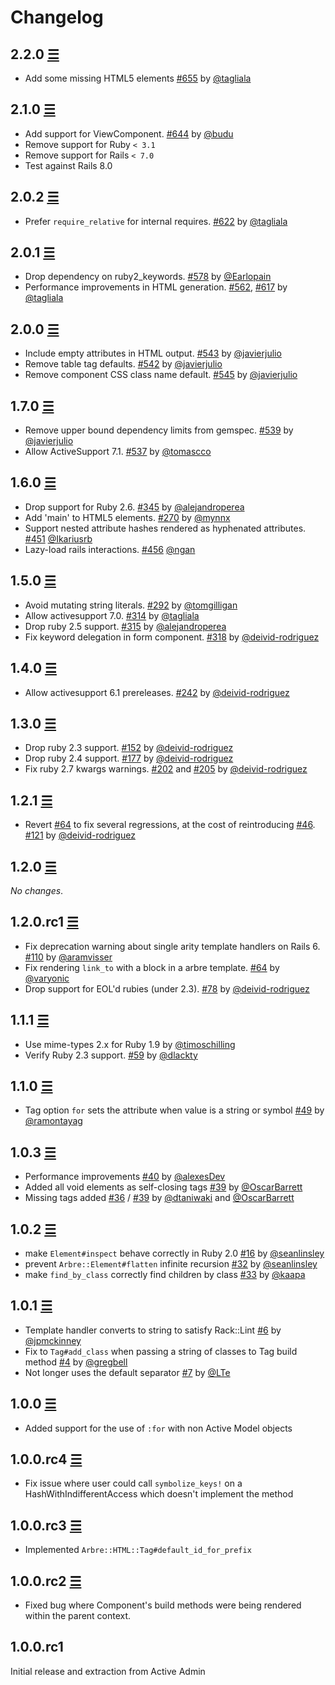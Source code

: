 # Changelog

## 2.2.0 [☰](https://github.com/activeadmin/arbre/compare/v2.1.0...v2.2.0)

* Add some missing HTML5 elements [#655][] by [@tagliala][]

## 2.1.0 [☰](https://github.com/activeadmin/arbre/compare/v2.0.2...v2.1.0)

* Add support for ViewComponent. [#644][] by [@budu][]
* Remove support for Ruby `< 3.1`
* Remove support for Rails `< 7.0`
* Test against Rails 8.0

## 2.0.2 [☰](https://github.com/activeadmin/arbre/compare/v2.0.1...v2.0.2)

* Prefer `require_relative` for internal requires. [#622][] by [@tagliala][]

## 2.0.1 [☰](https://github.com/activeadmin/arbre/compare/v2.0.0...v2.0.1)

* Drop dependency on ruby2_keywords. [#578][] by [@Earlopain][]
* Performance improvements in HTML generation. [#562][], [#617][] by [@tagliala][]

## 2.0.0 [☰](https://github.com/activeadmin/arbre/compare/v1.7.0...v2.0.0)

* Include empty attributes in HTML output. [#543][] by [@javierjulio][]
* Remove table tag defaults. [#542][] by [@javierjulio][]
* Remove component CSS class name default. [#545][] by [@javierjulio][]

## 1.7.0 [☰](https://github.com/activeadmin/arbre/compare/v1.6.0...v1.7.0)

* Remove upper bound dependency limits from gemspec. [#539][] by [@javierjulio][]
* Allow ActiveSupport 7.1. [#537][] by [@tomascco][]

## 1.6.0 [☰](https://github.com/activeadmin/arbre/compare/v1.5.0...v1.6.0)

* Drop support for Ruby 2.6. [#345][] by [@alejandroperea][]
* Add 'main' to HTML5 elements. [#270][] by [@mynnx][]
* Support nested attribute hashes rendered as hyphenated attributes. [#451][] [@Ikariusrb][]
* Lazy-load rails interactions. [#456][] [@ngan][]

## 1.5.0 [☰](https://github.com/activeadmin/arbre/compare/v1.4.0...v1.5.0)

* Avoid mutating string literals. [#292][] by [@tomgilligan][]
* Allow activesupport 7.0. [#314][] by [@tagliala][]
* Drop ruby 2.5 support. [#315][] by [@alejandroperea][]
* Fix keyword delegation in form component. [#318][] by [@deivid-rodriguez][]

## 1.4.0 [☰](https://github.com/activeadmin/arbre/compare/v1.3.0...v1.4.0)

* Allow activesupport 6.1 prereleases. [#242][] by [@deivid-rodriguez][]

## 1.3.0 [☰](https://github.com/activeadmin/arbre/compare/v1.2.1...v1.3.0)

* Drop ruby 2.3 support. [#152][] by [@deivid-rodriguez][]
* Drop ruby 2.4 support. [#177][] by [@deivid-rodriguez][]
* Fix ruby 2.7 kwargs warnings. [#202][] and [#205][] by [@deivid-rodriguez][]

## 1.2.1 [☰](https://github.com/activeadmin/arbre/compare/v1.2.0...v1.2.1)

* Revert [#64][] to fix several regressions, at the cost of reintroducing [#46][]. [#121][] by [@deivid-rodriguez][]

## 1.2.0 [☰](https://github.com/activeadmin/arbre/compare/v1.2.0.rc1...v1.2.0)

_No changes_.

## 1.2.0.rc1 [☰](https://github.com/activeadmin/arbre/compare/v1.1.1...v1.2.0.rc1)

* Fix deprecation warning about single arity template handlers on Rails 6. [#110][] by [@aramvisser][]
* Fix rendering `link_to` with a block in a arbre template. [#64][] by [@varyonic][]
* Drop support for EOL'd rubies (under 2.3). [#78][] by [@deivid-rodriguez][]

## 1.1.1 [☰](https://github.com/activeadmin/arbre/compare/v1.1.0...v1.1.1)

* Use mime-types 2.x for Ruby 1.9 by [@timoschilling][]
* Verify Ruby 2.3 support. [#59][] by [@dlackty][]

## 1.1.0 [☰](https://github.com/activeadmin/arbre/compare/v1.0.3...v1.1.0)

* Tag option `for` sets the attribute when value is a string or symbol [#49][] by [@ramontayag][]

## 1.0.3 [☰](https://github.com/activeadmin/arbre/compare/v1.0.2...v1.0.3)

* Performance improvements [#40][] by [@alexesDev][]
* Added all void elements as self-closing tags [#39][] by [@OscarBarrett][]
* Missing tags added [#36][] / [#39][] by [@dtaniwaki][] and [@OscarBarrett][]

## 1.0.2 [☰](https://github.com/activeadmin/arbre/compare/v1.0.1...v1.0.2)

* make `Element#inspect` behave correctly in Ruby 2.0 [#16][] by [@seanlinsley][]
* prevent `Arbre::Element#flatten` infinite recursion [#32][] by [@seanlinsley][]
* make `find_by_class` correctly find children by class [#33][] by [@kaapa][]

## 1.0.1 [☰](https://github.com/activeadmin/arbre/compare/v1.0.0...v1.0.1)

* Template handler converts to string to satisfy Rack::Lint [#6][] by [@jpmckinney][]
* Fix to `Tag#add_class` when passing a string of classes to Tag build method
  [#4][] by [@gregbell][]
* Not longer uses the default separator [#7][] by [@LTe][]

## 1.0.0 [☰](https://github.com/activeadmin/arbre/compare/v1.0.0.rc4...v1.0.0)

* Added support for the use of `:for` with non Active Model objects

## 1.0.0.rc4 [☰](https://github.com/activeadmin/arbre/compare/v1.0.0.rc3...v1.0.0.rc4)

* Fix issue where user could call `symbolize_keys!` on a
  HashWithIndifferentAccess which doesn't implement the method

## 1.0.0.rc3 [☰](https://github.com/activeadmin/arbre/compare/v1.0.0.rc2...v1.0.0.rc3)

* Implemented `Arbre::HTML::Tag#default_id_for_prefix`

## 1.0.0.rc2 [☰](https://github.com/activeadmin/arbre/compare/v1.0.0.rc1...v1.0.0.rc2)

* Fixed bug where Component's build methods were being rendered within the
  parent context.

## 1.0.0.rc1

Initial release and extraction from Active Admin

[#4]: https://github.com/activeadmin/arbre/issues/4
[#6]: https://github.com/activeadmin/arbre/issues/6
[#7]: https://github.com/activeadmin/arbre/issues/7
[#16]: https://github.com/activeadmin/arbre/issues/16
[#32]: https://github.com/activeadmin/arbre/issues/32
[#33]: https://github.com/activeadmin/arbre/issues/33
[#36]: https://github.com/activeadmin/arbre/issues/36
[#39]: https://github.com/activeadmin/arbre/issues/39
[#40]: https://github.com/activeadmin/arbre/issues/40
[#46]: https://github.com/activeadmin/arbre/issues/46
[#49]: https://github.com/activeadmin/arbre/issues/49
[#59]: https://github.com/activeadmin/arbre/issues/59
[#64]: https://github.com/activeadmin/arbre/pull/64
[#78]: https://github.com/activeadmin/arbre/pull/78
[#110]: https://github.com/activeadmin/arbre/pull/110
[#121]: https://github.com/activeadmin/arbre/pull/121
[#152]: https://github.com/activeadmin/arbre/pull/152
[#177]: https://github.com/activeadmin/arbre/pull/177
[#202]: https://github.com/activeadmin/arbre/pull/202
[#205]: https://github.com/activeadmin/arbre/pull/205
[#242]: https://github.com/activeadmin/arbre/pull/242
[#270]: https://github.com/activeadmin/arbre/pull/270
[#292]: https://github.com/activeadmin/arbre/pull/292
[#314]: https://github.com/activeadmin/arbre/pull/314
[#315]: https://github.com/activeadmin/arbre/pull/315
[#318]: https://github.com/activeadmin/arbre/pull/318
[#345]: https://github.com/activeadmin/arbre/pull/345
[#451]: https://github.com/activeadmin/arbre/pull/451
[#456]: https://github.com/activeadmin/arbre/pull/456
[#537]: https://github.com/activeadmin/arbre/pull/537
[#539]: https://github.com/activeadmin/arbre/pull/539
[#542]: https://github.com/activeadmin/arbre/pull/542
[#543]: https://github.com/activeadmin/arbre/pull/543
[#545]: https://github.com/activeadmin/arbre/pull/545
[#562]: https://github.com/activeadmin/arbre/pull/562
[#578]: https://github.com/activeadmin/arbre/pull/578
[#617]: https://github.com/activeadmin/arbre/pull/617
[#622]: https://github.com/activeadmin/arbre/pull/622
[#644]: https://github.com/activeadmin/arbre/pull/644
[#655]: https://github.com/activeadmin/arbre/pull/655

[@aramvisser]: https://github.com/aramvisser
[@LTe]: https://github.com/LTe
[@OscarBarrett]: https://github.com/OscarBarrett
[@alejandroperea]: https://github.com/alejandroperea
[@alexesDev]: https://github.com/alexesDev
[@deivid-rodriguez]: https://github.com/deivid-rodriguez
[@dlackty]: https://github.com/dlackty
[@dtaniwaki]: https://github.com/dtaniwaki
[@gregbell]: https://github.com/gregbell
[@jpmckinney]: https://github.com/jpmckinney
[@kaapa]: https://github.com/kaapa
[@ramontayag]: https://github.com/ramontayag
[@seanlinsley]: https://github.com/seanlinsley
[@timoschilling]: https://github.com/timoschilling
[@varyonic]: https://github.com/varyonic
[@tagliala]: https://github.com/tagliala
[@tomgilligan]: https://github.com/tomgilligan
[@mynnx]: https://github.com/mynnx
[@Ikariusrb]: https://github.com/Ikariusrb
[@ngan]: https://github.com/ngan
[@tomascco]: https://github.com/tomascco
[@javierjulio]: https://github.com/javierjulio
[@Earlopain]: https://github.com/Earlopain
[@budu]: https://github.com/budu
